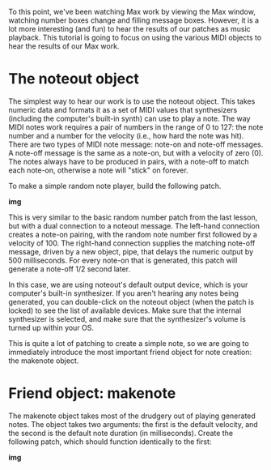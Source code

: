 To this point, we've been watching Max work by viewing the Max window, watching number boxes change and filling message boxes. However, it is a lot more interesting (and fun) to hear the results of our patches as music playback. This tutorial is going to focus on using the various MIDI objects to hear the results of our Max work.

# The noteout object
The simplest way to hear our work is to use the noteout object. This takes numeric data and formats it as a set of MIDI values that synthesizers (including the computer's built-in synth) can use to play a note. The way MIDI notes work requires a pair of numbers in the range of 0 to 127: the note number and a number for the velocity (i.e., how hard the note was hit). There are two types of MIDI note message: note-on and note-off messages. A note-off message is the same as a note-on, but with a velocity of zero (0). The notes always have to be produced in pairs, with a note-off to match each note-on, otherwise a note will "stick" on forever.

To make a simple random note player, build the following patch.

__img__

This is very similar to the basic random number patch from the last lesson, but with a dual connection to a noteout message. The left-hand connection creates a note-on pairing, with the random note number first followed by a velocity of 100. The right-hand connection supplies the matching note-off message, driven by a new object, pipe, that delays the numeric output by 500 milliseconds. For every note-on that is generated, this patch will generate a note-off 1/2 second later.

In this case, we are using noteout's default output device, which is your computer's built-in synthesizer. If you aren't hearing any notes being generated, you can double-click on the noteout object (when the patch is locked) to see the list of available devices. Make sure that the internal synthesizer is selected, and make sure that the synthesizer's volume is turned up within your OS.

This is quite a lot of patching to create a simple note, so we are going to immediately introduce the most important friend object for note creation: the makenote object.

# Friend object: makenote
The makenote object takes most of the drudgery out of playing generated notes. The object takes two arguments: the first is the default velocity, and the second is the default note duration (in milliseconds). Create the following patch, which should function identically to the first:

__img__

